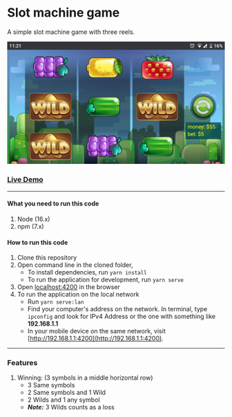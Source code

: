 # Slot machine game
A simple slot machine game with three reels.

![Slots](./examples/Screenshot_20200915-112117.jpg "Slots")

### [Live Demo](https://pixi-slot-game.herokuapp.com/ "Slot game")

---

#### What you need to run this code
1. Node (16.x)
2. npm (7.x)

#### How to run this code
1. Clone this repository
2. Open command line in the cloned folder,
   - To install dependencies, run ```yarn install```
   - To run the application for development, run ```yarn serve```
3. Open [localhost:4200](http://localhost:4200/) in the browser
4. To run the application on the local network
   - Run ```yarn serve:lan```
   - Find your computer's address on the network. In terminal, type ```ipconfig``` and look for IPv4 Address or the one with something like **192.168.1.1**
   - In your mobile device on the same network, visit [http://192.168.1.1:4200](http://192.168.1.1:4200).
   
---

### Features
1. Winning: (3 symbols in a middle horizontal row)
   - 3 Same symbols
   - 2 Same symbols and 1 Wild
   - 2 Wilds and 1 any symbol
   - _**Note:**_ 3 Wilds counts as a loss
